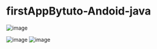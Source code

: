 # firstAppBytuto-Andoid-java

![image](https://user-images.githubusercontent.com/93160017/160938570-985a2380-9f83-48a9-9d1d-880e9049f26e.png)

![image](https://user-images.githubusercontent.com/93160017/160938755-ec6fa9ba-6739-467f-9fd4-016e2cbec9a6.png)
![image](https://user-images.githubusercontent.com/93160017/160938769-cc4cc31d-ff0e-4e2e-bcf9-3aef23b1c737.png)

